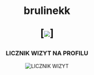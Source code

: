 <h1 align="center">brulinekk
<p align="center">
  [<img src="https://readme-typing-svg.herokuapp.com/?center=true&vCenter=true&color=da3287&width=300&lines=+discord.gg/fivepvppl" />]
</p>
</h1>

<h3 align="center">LICZNIK WIZYT NA PROFILU</h3>
<p align="center">
    <img src="https://profile-counter.glitch.me/brulinekk/count.svg" alt="LICZNIK WIZYT" />
</p>
